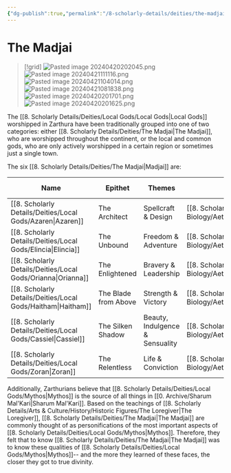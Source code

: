 ```yaml
---
{"dg-publish":true,"permalink":"/8-scholarly-details/deities/the-madjai/","noteIcon":""}
---
```


# The Madjai

>[!grid]
>![Pasted image 20240420202045.png](/img/user/x.%20Assets/Attachments/Pasted%20image%2020240420202045.png)
>![Pasted image 20240421111116.png](/img/user/x.%20Assets/Attachments/Pasted%20image%2020240421111116.png)
>![Pasted image 20240421104014.png](/img/user/x.%20Assets/Attachments/Pasted%20image%2020240421104014.png)
>![Pasted image 20240421081838.png](/img/user/x.%20Assets/Attachments/Pasted%20image%2020240421081838.png)
>![Pasted image 20240420201701.png](/img/user/x.%20Assets/Attachments/Pasted%20image%2020240420201701.png)
>![Pasted image 20240420201625.png](/img/user/x.%20Assets/Attachments/Pasted%20image%2020240420201625.png)

The [[8. Scholarly Details/Deities/Local Gods/Local Gods\|Local Gods]] worshipped in Zarthura have been traditionally grouped into one of two categories: either [[8. Scholarly Details/Deities/The Madjai\|The Madjai]], who are worshipped throughout the continent, or the local and common gods, who are only actively worshipped in a certain region or sometimes just a single town. 

The six [[8. Scholarly Details/Deities/The Madjai\|Madjai]] are: 

| Name        | Epithet              | Themes                          | Essence     | Element | Key Stat |
| ----------- | -------------------- | ------------------------------- | ----------- | ------- | -------- |
| [[8. Scholarly Details/Deities/Local Gods/Azaren\|Azaren]]  | The Architect        | Spellcraft & Design             | [[8. Scholarly Details/Metaphysics/Cosmic Biology/Aether/Essences/Tesseri/Varuna\|Varuna]]  | Water   | INT      |
| [[8. Scholarly Details/Deities/Local Gods/Elincia\|Elincia]] | The Unbound          | Freedom & Adventure             | [[8. Scholarly Details/Metaphysics/Cosmic Biology/Aether/Essences/Tesseri/Bhumi\|Bhumi]]   | Earth   | DEX      |
| [[8. Scholarly Details/Deities/Local Gods/Orianna\|Orianna]] | The Enlightened      | Bravery & Leadership            | [[8. Scholarly Details/Metaphysics/Cosmic Biology/Aether/Essences/Polarities/Radiant\|Radiant]] | Light   | WIS      |
| [[8. Scholarly Details/Deities/Local Gods/Haitham\|Haitham]] | The Blade from Above | Strength & Victory              | [[8. Scholarly Details/Metaphysics/Cosmic Biology/Aether/Essences/Tesseri/Pavana\|Pavana]]  | Air     | STR      |
| [[8. Scholarly Details/Deities/Local Gods/Cassiel\|Cassiel]] | The Silken Shadow    | Beauty, Indulgence & Sensuality | [[8. Scholarly Details/Metaphysics/Cosmic Biology/Aether/Essences/Polarities/Void\|Void]]    | Dark    | CHA      |
| [[8. Scholarly Details/Deities/Local Gods/Zoran\|Zoran]]   | The Relentless       | Life & Conviction               | [[8. Scholarly Details/Metaphysics/Cosmic Biology/Aether/Essences/Tesseri/Agni\|Agni]]    | Fire    | CON      |{ #Attributes}


Additionally, Zarthurians believe that [[8. Scholarly Details/Deities/Local Gods/Mythos\|Mythos]] is the source of all things in [[0. Archive/Sharum Mal'Kari\|Sharum Mal'Kari]]. Based on the teachings of [[8. Scholarly Details/Arts & Culture/History/Historic Figures/The Loregiver\|The Loregiver]], [[8. Scholarly Details/Deities/The Madjai\|The Madjai]] are commonly thought of as personifications of the most important aspects of [[8. Scholarly Details/Deities/Local Gods/Mythos\|Mythos]]. Therefore, they felt that to know [[8. Scholarly Details/Deities/The Madjai\|The Madjai]] was to know these qualities of [[8. Scholarly Details/Deities/Local Gods/Mythos\|Mythos]]-- and the more they learned of these faces, the closer they got to true divinity. 